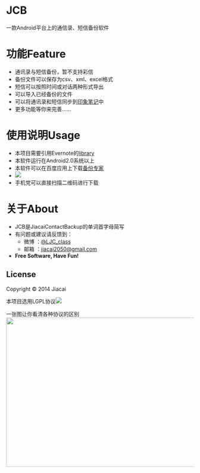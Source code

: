 JCB
==============
一款Android平台上的通信录、短信备份软件
 
功能Feature
=========
- 通讯录与短信备份，暂不支持彩信
- 备份文件可以保存为csv、xml、excel格式
- 短信可以按照时间或对话两种形式导出
- 可以导入已经备份的文件
- 可以将通讯录和短信同步到[印象笔记](http://www.yinxiang.com/)中
- 更多功能等你来完善……

使用说明Usage 
=========
- 本项目需要引用Evernote的[library](https://github.com/evernote/evernote-sdk-android#using-the-sdk-in-your-app)
- 本软件运行在Android2.0系统以上
- 本软件可以在百度应用上下载[备份专家](http://as.baidu.com/a/item?docid=3029345)
- ![](http://hiphotos.baidu.com/wisegame/pic/item/2cc2d5628535e5dd51fdff9e77c6a7efcf1b629a.jpg)
- 手机党可以直接扫描二维码进行下载


关于About
=========
- JCB是JiacaiContactBackup的单词首字母简写
- 有问题或建议请反馈到：
    - 微博 ：[@LJC_class](http://weibo.com/liujiacai/)
    - 邮箱 ：jiacai2050@gmail.com  
- **Free Software, Have Fun!**

License
-------
Copyright © 2014 Jiacai

本项目选用LGPL协议<a href="http://www.gnu.org/licenses/lgpl.html"><img src="https://www.gnu.org/graphics/lgplv3-147x51.png"/></a>

一张图让你看清各种协议的区别
<img src="http://image.beekka.com/blog/201105/free_software_licenses.png" width="600px" height="400px"/>